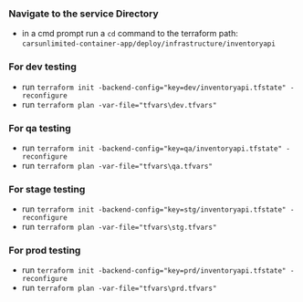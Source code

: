 ### Navigate to the service Directory
- in a cmd prompt run a `cd` command to the terraform path:
 `carsunlimited-container-app/deploy/infrastructure/inventoryapi`

### For dev testing
- run `terraform init -backend-config="key=dev/inventoryapi.tfstate" -reconfigure`
- run `terraform plan -var-file="tfvars\dev.tfvars"`

### For qa testing
- run `terraform init -backend-config="key=qa/inventoryapi.tfstate" -reconfigure` 
- run `terraform plan -var-file="tfvars\qa.tfvars"`

### For stage testing
- run `terraform init -backend-config="key=stg/inventoryapi.tfstate" -reconfigure` 
- run `terraform plan -var-file="tfvars\stg.tfvars"`

### For prod testing
- run `terraform init -backend-config="key=prd/inventoryapi.tfstate" -reconfigure`
- run `terraform plan -var-file="tfvars\prd.tfvars"`